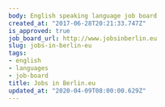 ```yaml
---
body: English speaking language job board
created_at: "2017-06-28T20:21:33.747Z"
is_approved: true
job_board_url: http://www.jobsinberlin.eu
slug: jobs-in-berlin-eu
tags:
- english
- languages
- job-board
title: Jobs in Berlin.eu
updated_at: "2020-04-09T08:00:00.629Z"
---
```

